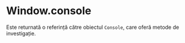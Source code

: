 # Window.console

Este returnată o referință către obiectul `Console`, care oferă metode de investigație.
